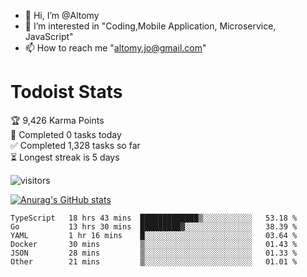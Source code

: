 - 👋 Hi, I’m @Altomy
- 👀 I’m interested in "Coding,Mobile Application, Microservice, JavaScript"
- 📫 How to reach me "altomy.jo@gmail.com"

# Todoist Stats

<!-- TODO-IST:START -->
🏆  9,426 Karma Points           
🌸  Completed 0 tasks today           
✅  Completed 1,328 tasks so far           
⏳  Longest streak is 5 days
<!-- TODO-IST:END -->



![visitors](https://visitor-badge.glitch.me/badge?page_id=Altomy&left_color=green&right_color=red)

[![Anurag's GitHub stats](https://github-readme-stats.vercel.app/api?username=Altomy&count_private=true)](https://github.com/anuraghazra/github-readme-stats)



<!--START_SECTION:waka-->

```text
TypeScript   18 hrs 43 mins  █████████████▒░░░░░░░░░░░   53.18 %
Go           13 hrs 30 mins  █████████▓░░░░░░░░░░░░░░░   38.39 %
YAML         1 hr 16 mins    █░░░░░░░░░░░░░░░░░░░░░░░░   03.64 %
Docker       30 mins         ▒░░░░░░░░░░░░░░░░░░░░░░░░   01.43 %
JSON         28 mins         ▒░░░░░░░░░░░░░░░░░░░░░░░░   01.33 %
Other        21 mins         ▒░░░░░░░░░░░░░░░░░░░░░░░░   01.01 %
```

<!--END_SECTION:waka-->
